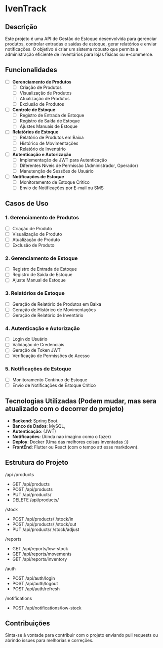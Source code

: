 # IvenTrack

## Descrição

Este projeto é uma API de Gestão de Estoque desenvolvida para gerenciar produtos, controlar entradas e saídas de estoque, gerar relatórios e enviar notificações. O objetivo é criar um sistema robusto que permita a administração eficiente de inventários para lojas físicas ou e-commerce.

## Funcionalidades

- [ ] **Gerenciamento de Produtos**
  - [ ] Criação de Produtos
  - [ ] Visualização de Produtos
  - [ ] Atualização de Produtos
  - [ ] Exclusão de Produtos

- [ ] **Controle de Estoque**
  - [ ] Registro de Entrada de Estoque
  - [ ] Registro de Saída de Estoque
  - [ ] Ajustes Manuais de Estoque

- [ ] **Relatórios de Estoque**
  - [ ] Relatório de Produtos em Baixa
  - [ ] Histórico de Movimentações
  - [ ] Relatório de Inventário

- [ ] **Autenticação e Autorização**
  - [ ] Implementação de JWT para Autenticação
  - [ ] Diferentes Níveis de Permissão (Administrador, Operador)
  - [ ] Manutenção de Sessões de Usuário

- [ ] **Notificações de Estoque**
  - [ ] Monitoramento de Estoque Crítico
  - [ ] Envio de Notificações por E-mail ou SMS

## Casos de Uso

### 1. Gerenciamento de Produtos
- [ ] Criação de Produto
- [ ] Visualização de Produto
- [ ] Atualização de Produto
- [ ] Exclusão de Produto

### 2. Gerenciamento de Estoque
- [ ] Registro de Entrada de Estoque
- [ ] Registro de Saída de Estoque
- [ ] Ajuste Manual de Estoque

### 3. Relatórios de Estoque
- [ ] Geração de Relatório de Produtos em Baixa
- [ ] Geração de Histórico de Movimentações
- [ ] Geração de Relatório de Inventário

### 4. Autenticação e Autorização
- [ ] Login do Usuário
- [ ] Validação de Credenciais
- [ ] Geração de Token JWT
- [ ] Verificação de Permissões de Acesso

### 5. Notificações de Estoque
- [ ] Monitoramento Contínuo de Estoque
- [ ] Envio de Notificações de Estoque Crítico

## Tecnologias Utilizadas (Podem mudar, mas sera atualizado com o decorrer do projeto)

- **Backend**: Spring Boot.
- **Banco de Dados**: MySQL,
- **Autenticação**: (JWT)
- **Notificações**: (Ainda nao imagino como o fazer)
- **Deploy**: Docker (Uma das melhores coisas inventadas :))
- **FrontEnd**: Flutter ou React (com o tempo att esse markdown).
## Estrutura do Projeto
/api
/products
- GET /api/products
- POST /api/products
- PUT /api/products/
- DELETE /api/products/

/stock
- POST /api/products/
/stock/in
- POST /api/products/
/stock/out
- PUT /api/products/
/stock/adjust

/reports
- GET /api/reports/low-stock
- GET /api/reports/movements
- GET /api/reports/inventory

/auth
- POST /api/auth/login
- POST /api/auth/logout
- POST /api/auth/refresh

/notifications
- POST /api/notifications/low-stock

## Contribuições
Sinta-se à vontade para contribuir com o projeto enviando pull requests ou abrindo issues para melhorias e correções.
